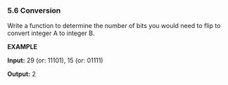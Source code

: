 ### 5.6 Conversion
Write a function to determine the number of bits you would need to flip to convert integer A to integer B.

**EXAMPLE**

**Input:** 29 (or: 11101), 15 (or: 01111)

**Output:** 2